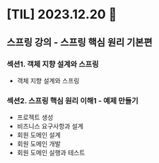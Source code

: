 # [TIL] 2023.12.20 📘

## 스프링 강의 - 스프링 핵심 원리 기본편

### 섹션1. 객체 지향 설계와 스프링
  * 객체 지향 설계와 스프링

### 섹션2. 스프링 핵심 원리 이해1 - 예제 만들기
  * 프로젝트 생성
  * 비즈니스 요구사항과 설계
  * 회원 도메인 설계
  * 회원 도메인 개발
  * 회원 도메인 실행과 테스트
